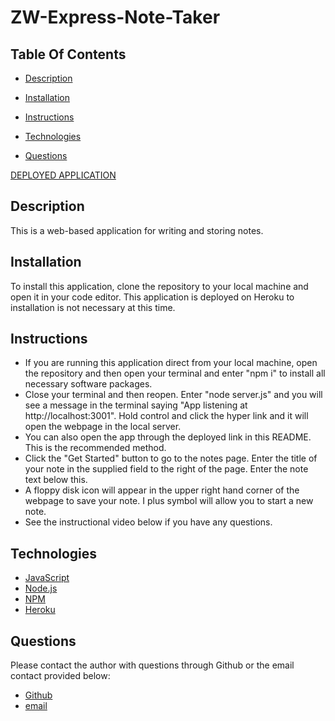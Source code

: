 # ZW-Express-Note-Taker

## **Table Of Contents** 

* [Description](#description)

* [Installation](#installation)

* [Instructions](#instructions)

* [Technologies](#technologies)

* [Questions](#questions)

[DEPLOYED APPLICATION](https://zw-note-express-note-taker.herokuapp.com/)

 ## **Description**
This is a web-based application for writing and storing notes. 
 

 ## **Installation**
To install this application, clone the repository to your local machine and open it in your code editor. This application is deployed on Heroku to installation is not necessary at this time.
 

## **Instructions**
* If you are running this application direct from your local machine, open the repository and then open your terminal and enter "npm i" to install all necessary software packages.
* Close your terminal and then reopen. Enter "node server.js" and you will see a message in the terminal saying "App listening at http://localhost:3001". Hold control and click the hyper link and it will open the webpage in the local server. 
* You can also open the app through the deployed link in this README. This is the recommended method. 
* Click the "Get Started" button to go to the notes page. Enter the title of your note in the supplied field to the right of the page. Enter the note text below this.
* A floppy disk icon will appear in the upper right hand corner of the webpage to save your note. I plus symbol will allow you to start a new note.
* See the instructional video below if you have any questions.
 

## **Technologies**

* [JavaScript](https://www.javascript.com/) 
* [Node.js](https://nodejs.org/en/)
* [NPM](https://www.npmjs.com/) 
* [Heroku](https://www.heroku.com)



## **Questions**

Please contact the author with questions through Github or the email contact provided below:

* [Github](https://www.github.com/ZacharyWarnes)
* [email](mailto:zacharywarnes@gmail.com)